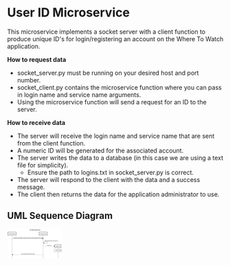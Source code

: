 # User ID Microservice

This microservice implements a socket server with a client function to produce unique ID's for login/registering an account on the Where To Watch application.

**How to request data**

* socket_server.py must be running on your desired host and port number.
* socket_client.py contains the microservice function where you can pass in login name and service name arguments.
* Using the microservice function will send a request for an ID to the server.

**How to receive data**

* The server will receive the login name and service name that are sent from the client function.
* A numeric ID will be generated for the associated account.
* The server writes the data to a database (in this case we are using a text file for simplicity).
  - Ensure the path to logins.txt in socket_server.py is correct.
* The server will respond to the client with the data and a success message.
* The client then returns the data for the application administrator to use.

## UML Sequence Diagram

<img src="UMLsequence.svg" width="128"/>
